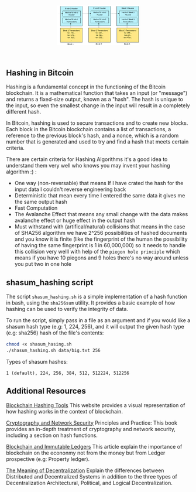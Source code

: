 <br/>

<p align="center"><img src="assets/blockchain.png" width="224px"><br></p>

<br/>

## Hashing in Bitcoin
Hashing is a fundamental concept in the functioning of the Bitcoin blockchain. It is a mathematical function that takes an input (or "message") and returns a fixed-size output, known as a "hash". The hash is unique to the input, so even the smallest change in the input will result in a completely different hash.

In Bitcoin, hashing is used to secure transactions and to create new blocks. Each block in the Bitcoin blockchain contains a list of transactions, a reference to the previous block's hash, and a nonce, which is a random number that is generated and used to try and find a hash that meets certain criteria.

There are certain criteria for Hashing Algorithms it's a good idea to understand them very well who knows you may invent your hashing algorithm :) :
- One way (non-reversable) that means If I have crated the hash for the input data I couldn't reverse engineering back
- Deterministic that mean every time I entered the same data it gives me the same output hash
- Fast Computation
- The Avalanche Effect that means any small change with the data makes avalanche effect or huge effect in the output hash
- Must withstand with (artifical/natural) collisions that means in the case of SHA256 algorithm we have 2^256 possibilities of hashed documents and you know it is finite (like the fingerprint of the human the possibility of having the same fingerprint is 1 in 60,000,000) so it needs to handle this collision very welll with help of the `piegon hole principle` which means if you have 10 piegons and 9 holes there's no way around unless you put two in one hole


## shasum_hashing script
The script `shasum_hashing.sh` is a simple implementation of a hash function in bash, using the `sha256sum` utility. It provides a basic example of how hashing can be used to verify the integrity of data.


To run the script, simply pass in a file as an argument and if you would like a shasum hash type (e.g: 1, 224, 256), and it will output the given hash type (e.g: sha256) hash of the file's contents:

```bash
chmod +x shasum_hasing.sh
./shasum_hashing.sh data/big.txt 256
````

Types of shasum hashes:
```
1 (default), 224, 256, 384, 512, 512224, 512256
````
## Additional Resources
[Blockchain Hashing Tools](https://tools.superdatascience.com/blockchain/hash) This website provides a visual 
representation of how hashing works in the context of blockchain.

[Cryptography and Network Security](https://webspace.science.uu.nl/~tel00101/liter/Books/CrypCont.pdf) Principles and 
Practice: This book provides an in-depth treatment of cryptography and network security, including a section on hash functions.

[Blockchain and Immutable Ledgers](https://medium.com/cryptoeconomics-australia/the-blockchain-economy-a-beginners-guide-to-institutional-cryptoeconomics-64bf2f2beec4) This article explain the importance of blockchain on the econonmy not from the money but from Ledger prospective (e.g: Property ledger).

[The Meaning of Decentralization](https://medium.com/@VitalikButerin/the-meaning-of-decentralization-a0c92b76a274) Explain 
the differences between Distributed and Decentralized Systems in addition to the three types of Decentralization 
Architectural, Political, and Logical Decentralization.
